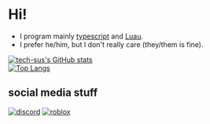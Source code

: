 # Hi!
- I program mainly [typescript](https://typescriptlang.org) and [Luau](https://luau-lang.org).
- I prefer he/him, but I don't really care (they/them is fine).

[![tech-sus's GitHub stats](https://github-readme-stats.vercel.app/api?username=techs-sus&show_icons=true&theme=radical)](https://github.com/techs-sus)  
[![Top Langs](https://github-readme-stats.vercel.app/api/top-langs/?username=techs-sus&theme=radical)](https://github.com/techs-sus)  

## social media stuff

[![discord](https://img.shields.io/badge/techsyesreal%235007-blue?logo=discord&logoColor=white)](https://discord.com/)
[![roblox](https://img.shields.io/badge/technology1111-red?logo=roblox&logoColor=white)](https://www.roblox.com/users/167920527/profile)
